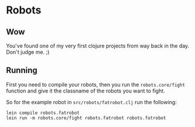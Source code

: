# Robots

## Wow

You've found one of my very first clojure projects from way back in
the day. Don't judge me. ;)

## Running

First you need to compile your robots, then you run the
`robots.core/fight` function and give it the classname of the robots
you want to fight.

So for the example robot in `src/robots/fatrobot.clj` run the
following:

    lein compile robots.fatrobot
    lein run -m robots.core/fight robots.fatrobot robots.fatrobot

